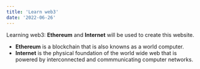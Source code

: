 ```yaml
---
title: 'Learn web3'
date: '2022-06-26'
---
```


Learning web3: **Ethereum** and **Internet** will be used to create this website.

- **Ethereum** is a blockchain that is also knowns as a world computer. 
- **Internet** is the physical foundation of the world wide web that is powered by interconnected and commmunicating computer networks. 
